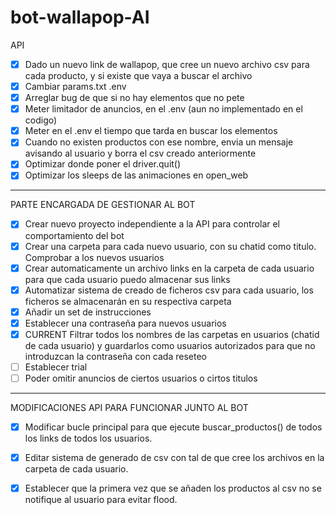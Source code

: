 # bot-wallapop-AI

API
- [x] Dado un nuevo link de wallapop, que cree un nuevo archivo csv para cada producto, y si existe que vaya a buscar el archivo
- [x] Cambiar params.txt .env
- [x] Arreglar bug de que si no hay elementos que no pete
- [x] Meter limitador de anuncios, en el .env (aun no implementado en el codigo)
- [x] Meter en el .env el tiempo que tarda en buscar los elementos
- [x] Cuando no existen productos con ese nombre, envia un mensaje avisando al usuario y borra el csv creado anteriormente
- [x] Optimizar donde poner el driver.quit()
- [x] Optimizar los sleeps de las animaciones en open_web
----------
PARTE ENCARGADA DE GESTIONAR AL BOT
- [x] Crear nuevo proyecto independiente a la API para controlar el comportamiento del bot
- [x] Crear una carpeta para cada nuevo usuario, con su chatid como titulo. Comprobar a los nuevos usuarios
- [x] Crear automaticamente un archivo links en la carpeta de cada usuario para que cada usuario puedo almacenar sus links
- [x] Automatizar sistema de creado de ficheros csv para cada usuario, los ficheros se almacenarán en su respectiva carpeta
- [x] Añadir un set de instrucciones
- [x] Establecer una contraseña para nuevos usuarios
- [x] CURRENT Filtrar todos los nombres de las carpetas en usuarios (chatid de cada usuario) y guardarlos como usuarios autorizados para que no introduzcan la contraseña con cada reseteo
- [ ] Establecer trial
- [ ] Poder omitir anuncios de ciertos usuarios o cirtos titulos
----------
MODIFICACIONES API PARA FUNCIONAR JUNTO AL BOT
- [x] Modificar bucle principal para que ejecute buscar_productos() de todos los links de todos los usuarios.
- [x] Editar sistema de generado de csv con tal de que cree los archivos en la carpeta de cada usuario.
- [x] Establecer que la primera vez que se añaden los productos al csv no se notifique al usuario para evitar flood.

